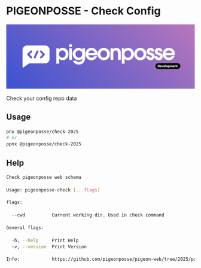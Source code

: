 # PIGEONPOSSE - Check Config

![HEADER](https://raw.githubusercontent.com/pigeonposse/pigeon-web/main/docs/public/banner.png)

Check your config repo data

## Usage

```bash
pnx @pigeonposse/check-2025
# or
ppnx @pigeonposse/check-2025
```

## Help

```bash
Check pigeonposse web schema

Usage: pigeonposse-check [...flags]

flags:

  --cwd          Current working dir. Used in check command

General flags:

  -h, --help     Print Help
  -v, --version  Print Version

Info:            https://github.com/pigeonposse/pigeon-web/tree/2025/packages/check
```
